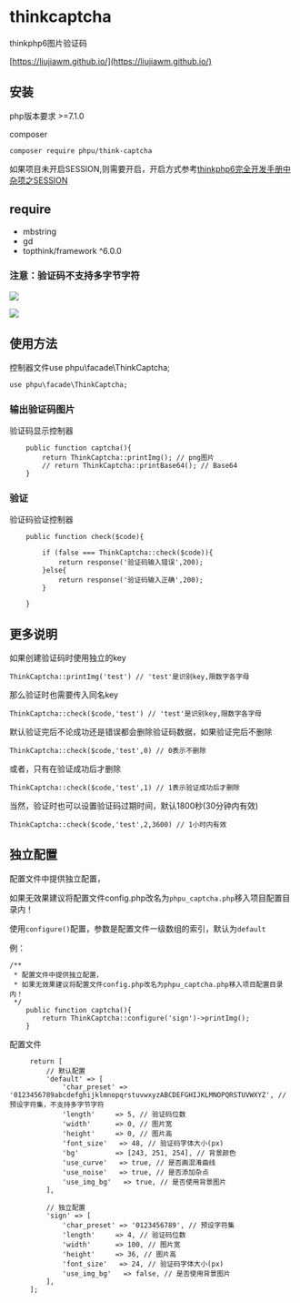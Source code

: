 # thinkcaptcha
thinkphp6图片验证码

[https://liujiawm.github.io/](https://liujiawm.github.io/)

## 安装
php版本要求 >=7.1.0

composer
```
composer require phpu/think-captcha
```
如果项目未开启SESSION,则需要开启，开启方式参考[thinkphp6完全开发手册中杂项之SESSION](https://www.kancloud.cn/manual/thinkphp6_0/1037635)

## require
- mbstring
- gd
- topthink/framework ^6.0.0

### 注意：验证码不支持多字节字符

![](https://images.gitee.com/uploads/images/2021/0105/011626_7d5bbaca_1247621.png)

![](https://images.gitee.com/uploads/images/2021/0105/011636_1c8e7f1d_1247621.png)


## 使用方法

控制器文件use phpu\facade\ThinkCaptcha;

```
use phpu\facade\ThinkCaptcha;
```

### 输出验证码图片

验证码显示控制器
```
    public function captcha(){
        return ThinkCaptcha::printImg(); // png图片
        // return ThinkCaptcha::printBase64(); // Base64
    }
```
### 验证

验证码验证控制器
```
    public function check($code){
    
        if (false === ThinkCaptcha::check($code)){
            return response('验证码输入错误',200);
        }else{
            return response('验证码输入正确',200);
        }
    
    }
```
## 更多说明

如果创建验证码时使用独立的key

`
ThinkCaptcha::printImg('test') // 'test'是识别key,限数字各字母
`

那么验证时也需要传入同名key

`
ThinkCaptcha::check($code,'test') // 'test'是识别key,限数字各字母
`

默认验证完后不论成功还是错误都会删除验证码数据，如果验证完后不删除

`
ThinkCaptcha::check($code,'test',0) // 0表示不删除
`

或者，只有在验证成功后才删除

`
ThinkCaptcha::check($code,'test',1) // 1表示验证成功后才删除
`

当然，验证时也可以设置验证码过期时间，默认1800秒(30分钟内有效)

`
ThinkCaptcha::check($code,'test',2,3600) // 1小时内有效
`

## 独立配置

配置文件中提供独立配置，

如果无效果建议将配置文件config.php改名为`phpu_captcha.php`移入项目配置目录内！

使用`configure()`配置，参数是配置文件一级数组的索引，默认为`default`

例：

```
/**
 * 配置文件中提供独立配置，
 * 如果无效果建议将配置文件config.php改名为phpu_captcha.php移入项目配置目录内！
 */
    public function captcha(){
        return ThinkCaptcha::configure('sign')->printImg();
    }

```

配置文件

```
     return [
         // 默认配置
         'default' => [
             'char_preset' => '0123456789abcdefghijklmnopqrstuvwxyzABCDEFGHIJKLMNOPQRSTUVWXYZ', // 预设字符集，不支持多字节字符
             'length'     => 5, // 验证码位数
             'width'      => 0, // 图片宽
             'height'     => 0, // 图片高
             'font_size'   => 48, // 验证码字体大小(px)
             'bg'         => [243, 251, 254], // 背景颜色
             'use_curve'   => true, // 是否画混淆曲线
             'use_noise'   => true, // 是否添加杂点
             'use_img_bg'   => true, // 是否使用背景图片
         ],
     
         // 独立配置
         'sign' => [
             'char_preset' => '0123456789', // 预设字符集
             'length'     => 4, // 验证码位数
             'width'      => 100, // 图片宽
             'height'     => 36, // 图片高
             'font_size'   => 24, // 验证码字体大小(px)
             'use_img_bg'   => false, // 是否使用背景图片
         ],
     ];
```